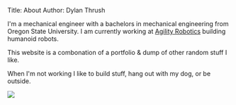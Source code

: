 Title: About
Author: Dylan Thrush

I'm a mechanical engineer with a bachelors in mechanical engineering from Oregon State University. I am currently working at [Agility Robotics](http://www.agilityrobotics.com) building humanoid robots.

This website is a combonation of a portfolio & dump of other random stuff I like.

When I'm not working I like to build stuff, hang out with my dog, or be outside.

![]({static}/images/headshot_plus_pupper.jpg)
